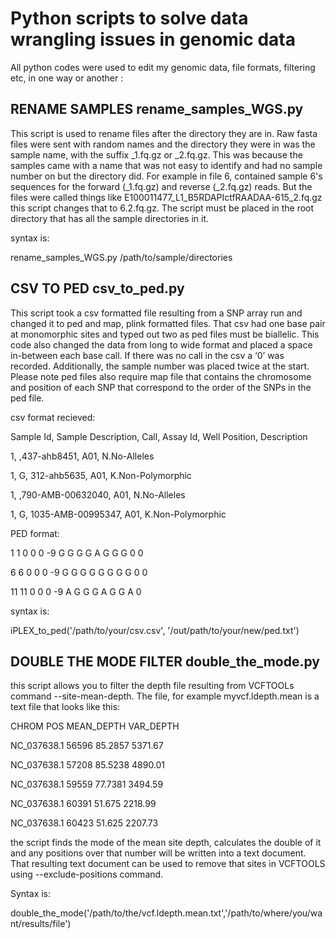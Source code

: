 # Python scripts to solve data wrangling issues in genomic data
All python codes were used to edit my genomic data, file formats, filtering etc, in one way or another :

## RENAME SAMPLES rename_samples_WGS.py

This script is used to rename files after the directory they are in. 
Raw fasta files were sent with random names and the directory they were in was the sample name, with the suffix _1.fq.gz or _2.fq.gz. This was because the samples came with a name that was not easy to identify and had no sample number on but the directory did. For example in file 6, contained sample 6's sequences for the forward (_1.fq.gz) and reverse (_2.fq.gz) reads. But the files were called things like E100011477_L1_B5RDAPIctfRAADAA-615_2.fq.gz this script changes that to 6.2.fq.gz. The script must be placed in the root directory that has all the sample directories in it.

 
 syntax is:
 
 rename_samples_WGS.py /path/to/sample/directories

## CSV TO PED  csv_to_ped.py

This script took a csv formatted file resulting from a SNP array run and changed it to ped and map, plink formatted files. That csv had one base pair at monomorphic sites and typed out two as ped files must be biallelic. This code also changed the data from long to wide format and placed a space in-between each base call. If there was no call in the csv a ‘0’ was recorded. Additionally, the sample number was placed twice at the start. Please note ped files also require map file that contains the chromosome and position of each SNP that correspond to the order of the SNPs in the ped file.

csv format recieved:

Sample Id,	Sample Description,	Call,	Assay Id,	Well Position,	Description

1,	 		,437-ahb8451,	A01,	N.No-Alleles

1,	 	G,	312-ahb5635,	A01,	K.Non-Polymorphic

1,	 		,790-AMB-00632040,	A01,	N.No-Alleles

1,	 	G,	1035-AMB-00995347,	A01,	K.Non-Polymorphic


PED format:

1 1 0 0 0 -9 G G G G A G G G 0 0

6 6 0 0 0 -9 G G G G G G G G 0 0

11 11 0 0 0 -9 A G G G A G G A 0

syntax is:

iPLEX_to_ped('/path/to/your/csv.csv', '/out/path/to/your/new/ped.txt')

## DOUBLE THE MODE FILTER double_the_mode.py

this script allows you to filter the depth file resulting from VCFTOOLs command --site-mean-depth. The file, for example myvcf.ldepth.mean is a text file that looks like this:

CHROM   POS     MEAN_DEPTH      VAR_DEPTH

NC_037638.1     56596   85.2857 5371.67

NC_037638.1     57208   85.5238 4890.01

NC_037638.1     59559   77.7381 3494.59

NC_037638.1     60391   51.675  2218.99

NC_037638.1     60423   51.625  2207.73


the script finds the mode of the mean site depth, calculates the double of it and any positions over that number will be written into a text document. That resulting text document can be used to remove that sites in VCFTOOLS using --exclude-positions command. 

Syntax is:

double_the_mode('/path/to/the/vcf.ldepth.mean.txt','/path/to/where/you/want/results/file')

